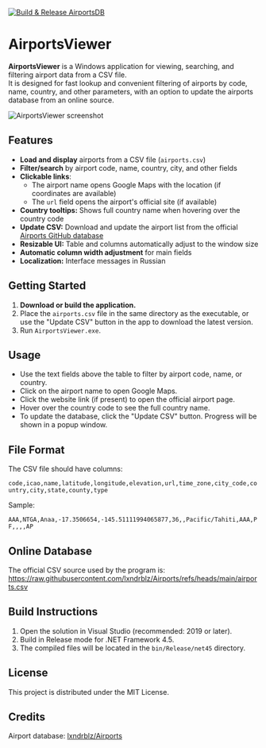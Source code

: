 [![Build & Release AirportsDB ](https://github.com/Weegley/airportsDB/actions/workflows/BuildAndReleaseAirportsDB.yml/badge.svg)](https://github.com/Weegley/airportsDB/actions/workflows/BuildAndReleaseAirportsDB.yml)
# AirportsViewer

**AirportsViewer** is a Windows application for viewing, searching, and filtering airport data from a CSV file.  
It is designed for fast lookup and convenient filtering of airports by code, name, country, and other parameters, with an option to update the airports database from an online source.

![AirportsViewer screenshot](https://github.com/user-attachments/assets/33919a37-92cf-4594-a791-3ca360ac3a51)

## Features

- **Load and display** airports from a CSV file (`airports.csv`)
- **Filter/search** by airport code, name, country, city, and other fields
- **Clickable links**:
  - The airport name opens Google Maps with the location (if coordinates are available)
  - The `url` field opens the airport's official site (if available)
- **Country tooltips:** Shows full country name when hovering over the country code
- **Update CSV:** Download and update the airport list from the official [Airports GitHub database](https://github.com/lxndrblz/Airports)
- **Resizable UI:** Table and columns automatically adjust to the window size
- **Automatic column width adjustment** for main fields
- **Localization:** Interface messages in Russian

## Getting Started

1. **Download or build the application.**
2. Place the `airports.csv` file in the same directory as the executable, or use the "Update CSV" button in the app to download the latest version.
3. Run `AirportsViewer.exe`.

## Usage

- Use the text fields above the table to filter by airport code, name, or country.
- Click on the airport name to open Google Maps.
- Click the website link (if present) to open the official airport page.
- Hover over the country code to see the full country name.
- To update the database, click the "Update CSV" button. Progress will be shown in a popup window.

## File Format

The CSV file should have columns:

```code,icao,name,latitude,longitude,elevation,url,time_zone,city_code,country,city,state,county,type```

Sample:

```AAA,NTGA,Anaa,-17.3506654,-145.51111994065877,36,,Pacific/Tahiti,AAA,PF,,,,AP```


## Online Database

The official CSV source used by the program is:  
https://raw.githubusercontent.com/lxndrblz/Airports/refs/heads/main/airports.csv

## Build Instructions

1. Open the solution in Visual Studio (recommended: 2019 or later).
2. Build in Release mode for .NET Framework 4.5.
3. The compiled files will be located in the `bin/Release/net45` directory.

## License

This project is distributed under the MIT License.

## Credits

Airport database: [lxndrblz/Airports](https://github.com/lxndrblz/Airports)
